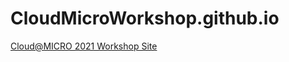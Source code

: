 # CloudMicroWorkshop.github.io
[Cloud@MICRO 2021 Workshop Site](https://cloudmicroworkshop.github.io/program.html)
